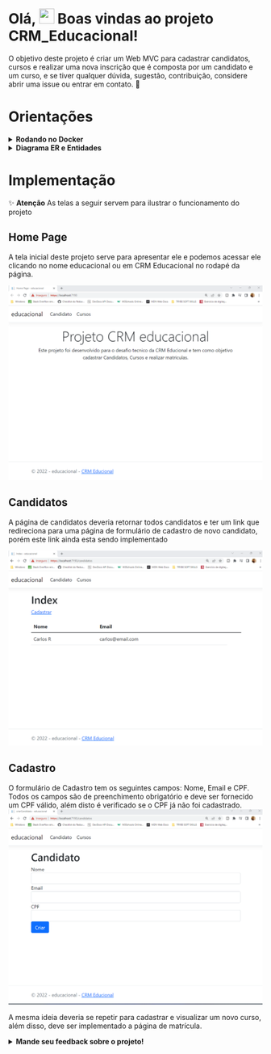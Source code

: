 # Olá, <img src="https://raw.githubusercontent.com/kaueMarques/kaueMarques/master/hi.gif" width="30px" height="30px"> Boas vindas ao projeto CRM_Educacional!

O objetivo deste projeto é criar um Web MVC para cadastrar candidatos, cursos e realizar uma nova inscrição que é composta por um candidato e um curso, e se tiver qualquer dúvida, sugestão, contribuição, considere abrir uma issue ou entrar em contato. 🚀

# Orientações

<details>
  <summary><strong>Rodando no Docker</strong></summary><br />

  O Banco de dados foi criado para iniciar com o docker.
  
  Veja as orientações abaixo para iniciar a execução do projeto.

  > Rode o serviço com o comando `docker-compose up -d`.

  > Instale as dependências com `dotnet restore`.

---
  
  ✨ **Dica:** Para rodar o projeto desta forma, obrigatoriamente você deve ter o ambiente `.NET` na versão 6.0.0 ou superior instalado em seu computador.

  ✨ **Dica:** Verifique se as portas 1433 (para execução do banco de dados), 5033 e 7193 (para execução da Web) estão disponíveis no seu computador.

---

  ## Após a instalação das dependências

  > Use os comandos `dotnet ef database update` para iniciar nosso banco de dados.
  - Ele inicializa e popula o banco de dados desenvolvido com a ORM Entity Framework. 
  Consulte o arquivo `docker-compose` para consultar as entradas para conexão de sua interface de banco de dados SQLServer.

  > Inicie a aplicação com os comandos `dotnet run`.
  - Para executar a aplicação em sua plataforma de cliente da API ou explorá-la no Swagger na seguinte rota:
    `https://localhost:7193`

---

  <br/>
</details>

<details>
  <summary  id="diagrama"><strong>Diagrama ER e Entidades</strong></summary>

  ## Diagrama de Entidade-Relacionamento


  A construção das tabelas através do ORM, seguiu o seguinte *DER*:

  ![DER](./public/der.png)

  ---

  ## Formato das entidades


  Para a criação e atualização do banco de dados foi utilizado a `Entity Framework`. 

  A partir do DER, segue os exemplos com a descrição das tabelas do banco de dados:


  - Uma tabela chamada **Candidato**, contendo dados com a seguinte estrutura:

    ```json
    {
      "CandidatoId": 1,
      "Nome": "carlos G.",
      "Email": "carlosg@email.com",
      "CPF": "213.495.351-35",
    }
    ```
  - Uma tabela chamada **Matrícula**, contendo dados com a seguinte estrutura:

    ```json
    {
      "MatriculaId": 1, 
      "CursoId": 1, // Chave primária e estrangeira, referenciando o id de `Curso`
      "CandidatoId": 1, // Chave primária e estrangeira, referenciando o id de `Candidato`
    }
    ```

  - Uma tabela chamada **Curso**, contendo dados com a seguinte estrutura:

    ```json
    {
      "CursoId": 1,
      "Nome": "C#, para iniciantes",
      "Descricao": "Curso para quem deseja aprender C#",
      "Preco": 54.90,
      "Categoria": "Tecnologia"
    }  
    ``` 

    *Os dados acima e do banco de dados são fictícios, e estão aqui apenas para simular o funcionamento.*

    ---

<br />

</details>


# Implementação

✨ **Atenção** As telas a seguir servem para ilustrar o funcionamento do projeto

## Home Page
A tela inicial deste projeto serve para apresentar ele e podemos acessar ele clicando no nome educacional ou em CRM Educacional no rodapé da página. 


![HomePage](./public/HomeCRM.png)

## Candidatos

A página de candidatos deveria retornar todos candidatos e ter um link que redireciona para uma página de formulário de cadastro de novo candidato, porém este link ainda esta sendo implementado

![Candidatos](./public/Candidatos.png)

## Cadastro

O formulário de Cadastro tem os seguintes campos: Nome, Email e CPF. Todos os campos são de preenchimento obrigatório e deve ser fornecido um CPF válido, além disto é verificado se o CPF já não foi cadastrado.
![Cadastro](./public/Cadastro.png)

A mesma ideia deveria se repetir para cadastrar e visualizar um novo curso, além disso, deve ser implementado a página de matrícula. 

<details>
  <summary><strong> Mande seu feedback sobre o projeto!</strong></summary><br />

Se estiver a vontade, clone o repositório e, execute, veja o deploy e ajude a melhorar este projeto! Seu feedback será super bem vindo!


</details>